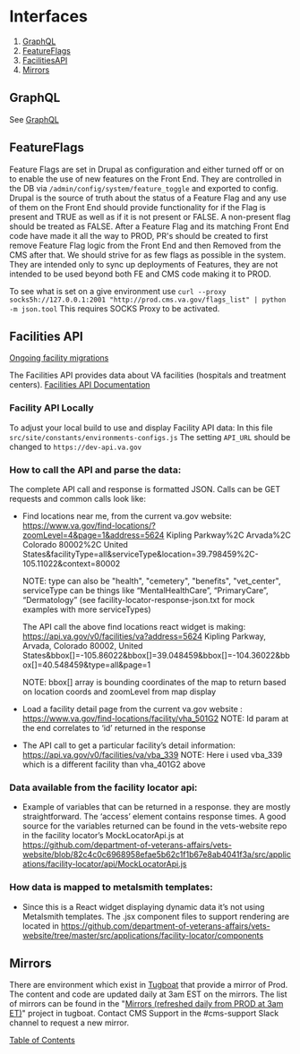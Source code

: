 # Interfaces

1. [GraphQL](graph_ql.md)
1. [FeatureFlags](#featureflags)
1. [FacilitiesAPI](#facilities-api)
1. [Mirrors](#mirrors)


## GraphQL

See [GraphQL](graph_ql.md)

## FeatureFlags
Feature Flags are set in Drupal as configuration and either turned off or on to enable the use of new features on the Front End.  They are controlled in the DB via
`/admin/config/system/feature_toggle` and exported to config.
Drupal is the source of truth about the status of a Feature Flag and any use of them on the Front End should provide functionality for if the Flag is present and TRUE as well as if it is not present or FALSE.  A non-present flag should be treated as FALSE.
After a Feature Flag and its matching Front End code have made it all the way to PROD, PR's should be created to first remove Feature Flag logic from the Front End and then Removed from the CMS after that.  We should strive for as few flags as possible in the system.  They are intended only to sync up deployments of Features, they are not intended to be used beyond both FE and CMS code making it to PROD.

To see what is set on a give environment use
`curl --proxy socks5h://127.0.0.1:2001 "http://prod.cms.va.gov/flags_list" | python -m json.tool`   This requires SOCKS Proxy to be activated.

## Facilities API

[Ongoing facility migrations](../migrations-facility.md)

The Facilities API provides data about VA facilities (hospitals and treatment
centers).
[Facilities API Documentation](https://developer.va.gov/explore/facilities/docs/facilities)

### Facility API Locally
To adjust your local build to use and display Facility API data:
In this file
`src/site/constants/environments-configs.js`
The setting `API_URL` should be changed to `https://dev-api.va.gov`

### How to call the API and parse the data:

The complete API call and response is formatted JSON. Calls can be GET requests
and common calls look like:

* Find locations near me, from the current va.gov website: https://www.va.gov/find-locations/?zoomLevel=4&page=1&address=5624 Kipling Parkway%2C Arvada%2C Colorado 80002%2C United States&facilityType=all&serviceType&location=39.798459%2C-105.11022&context=80002

  NOTE: type can also be "health", "cemetery", "benefits", "vet_center", serviceType can be things like “MentalHealthCare”, “PrimaryCare”, “Dermatology” (see facility-locator-response-json.txt for mock examples with more serviceTypes)

  The API call the above find locations react widget is making: https://api.va.gov/v0/facilities/va?address=5624 Kipling Parkway, Arvada, Colorado 80002, United States&bbox[]=-105.86022&bbox[]=39.048459&bbox[]=-104.36022&bbox[]=40.548459&type=all&page=1

  NOTE: bbox[] array is bounding coordinates of the map to return based on location coords and zoomLevel from map display

* Load a facility detail page from the current va.gov website : https://www.va.gov/find-locations/facility/vha_501G2
  NOTE: Id param at the end correlates to ‘id’ returned in the response

* The API call to get a particular facility’s detail information: https://api.va.gov/v0/facilities/va/vba_339
  NOTE: Here i used vba_339 which is a different facility than vha_401G2 above

### Data available from the facility locator api:

* Example of variables that can be returned in a response. they are mostly straightforward. The ‘access’ element contains response times. A good source for the variables returned can be found in the vets-website repo in the facility locator’s MockLocatorApi.js at https://github.com/department-of-veterans-affairs/vets-website/blob/82c4c0c6968958efae5b62c1f1b67e8ab4041f3a/src/applications/facility-locator/api/MockLocatorApi.js

### How data is mapped to metalsmith templates:

* Since this is a React widget displaying dynamic data it’s not using Metalsmith templates. The .jsx component files to support rendering are located in https://github.com/department-of-veterans-affairs/vets-website/tree/master/src/applications/facility-locator/components

## Mirrors

There are environment which exist in [Tugboat](tugboat.md) that provide a mirror of Prod.  The content and code are updated daily at 3am EST on the mirrors.  The list of mirrors can be found in the "[Mirrors (refreshed daily from PROD at 3am ET)](https://tugboat.vfs.va.gov/6042eeed6a89945a99399d3d)" project in tugboat.  Contact CMS Support in the #cms-support Slack channel to request a new mirror.

[Table of Contents](../README.md)
